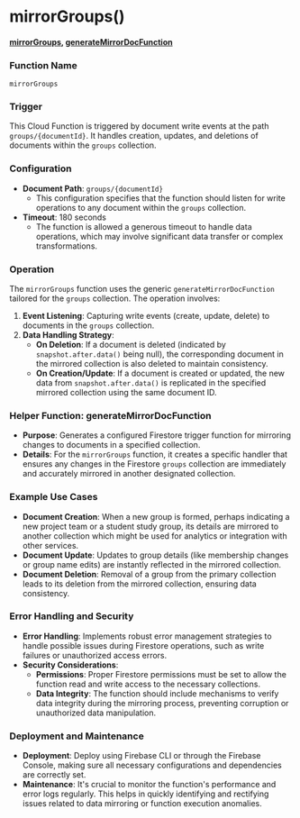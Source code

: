 # mirrorGroups()

#### [mirrorGroups](https://github.com/yeatmanlab/roar-firebase-functions/blob/e784650492722d24069aa9b0704d1873ea5dafee/gse-roar-admin/functions/src/index.ts#L1123), [generateMirrorDocFunction](https://github.com/yeatmanlab/roar-firebase-functions/blob/e784650492722d24069aa9b0704d1873ea5dafee/gse-roar-admin/functions/src/index.ts#L1079)

### Function Name
`mirrorGroups`

### Trigger
This Cloud Function is triggered by document write events at the path `groups/{documentId}`. It handles creation, updates, and deletions of documents within the `groups` collection.

### Configuration
- **Document Path**: `groups/{documentId}`
  - This configuration specifies that the function should listen for write operations to any document within the `groups` collection.
- **Timeout**: 180 seconds
  - The function is allowed a generous timeout to handle data operations, which may involve significant data transfer or complex transformations.

### Operation
The `mirrorGroups` function uses the generic `generateMirrorDocFunction` tailored for the `groups` collection. The operation involves:
1. **Event Listening**: Capturing write events (create, update, delete) to documents in the `groups` collection.
2. **Data Handling Strategy**:
   - **On Deletion**: If a document is deleted (indicated by `snapshot.after.data()` being null), the corresponding document in the mirrored collection is also deleted to maintain consistency.
   - **On Creation/Update**: If a document is created or updated, the new data from `snapshot.after.data()` is replicated in the specified mirrored collection using the same document ID.

### Helper Function: generateMirrorDocFunction
- **Purpose**: Generates a configured Firestore trigger function for mirroring changes to documents in a specified collection.
- **Details**: For the `mirrorGroups` function, it creates a specific handler that ensures any changes in the Firestore `groups` collection are immediately and accurately mirrored in another designated collection.

### Example Use Cases
- **Document Creation**: When a new group is formed, perhaps indicating a new project team or a student study group, its details are mirrored to another collection which might be used for analytics or integration with other services.
- **Document Update**: Updates to group details (like membership changes or group name edits) are instantly reflected in the mirrored collection.
- **Document Deletion**: Removal of a group from the primary collection leads to its deletion from the mirrored collection, ensuring data consistency.

### Error Handling and Security
- **Error Handling**: Implements robust error management strategies to handle possible issues during Firestore operations, such as write failures or unauthorized access errors.
- **Security Considerations**:
  - **Permissions**: Proper Firestore permissions must be set to allow the function read and write access to the necessary collections.
  - **Data Integrity**: The function should include mechanisms to verify data integrity during the mirroring process, preventing corruption or unauthorized data manipulation.

### Deployment and Maintenance
- **Deployment**: Deploy using Firebase CLI or through the Firebase Console, making sure all necessary configurations and dependencies are correctly set.
- **Maintenance**: It's crucial to monitor the function's performance and error logs regularly. This helps in quickly identifying and rectifying issues related to data mirroring or function execution anomalies.
